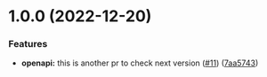 # 1.0.0 (2022-12-20)


### Features

* **openapi:** this is another pr to check next version ([#11](https://github.com/omermorad/trytry/issues/11)) ([7aa5743](https://github.com/omermorad/trytry/commit/7aa5743d69330236a34935dee3d831b67c80fb36))



